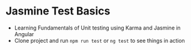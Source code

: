 # Jasmine Test Basics

- Learning Fundamentals of Unit testing using Karma and Jasmine in Angular
- Clone project and run `npm run test` or `ng test` to see things in action
